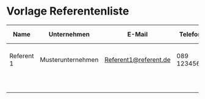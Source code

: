 # Vorlage Referentenliste

| Name  | Unternehmen | E-Mail | Telefon | Vortragstitelt | Inhalt Zusammenfassung | Zeitslot | Technikinfos | Foto | Verantwortlich | Sonstiges |
| ------------- | ------------- | ------------- | ------------- | ------------- | ------------- | ------------- | ------------- | ------------- | ------------- | ------------- | 
| Referent 1 | Musterunternehmen | Referent1@referent.de | 089 1234567 | Mustervrotrag  | Inhalt des Mustervortrags | 10.00 Uhr  | HDMI Anschluss, eigener Laptop | Ja | Mia Musterfrau | / | 
| | | | | | | | | | | |
| | | | | | | | | | | |
| | | | | | | | | | | |
| | | | | | | | | | | |
| | | | | | | | | | | |
| | | | | | | | | | | |
| | | | | | | | | | | |
